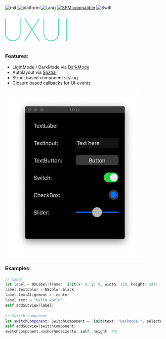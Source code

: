 ![mit](https://img.shields.io/badge/License-MIT-brightgreen.svg)
![platform](https://img.shields.io/badge/Platform-macOS-blue.svg)
![Lang](https://img.shields.io/badge/Language-Swift%205.0-orange.svg)
[![SPM compatible](https://img.shields.io/badge/SPM-compatible-4BC51D.svg?style=flat)](https://github.com/apple/swift)
![Swift](https://github.com/eonist/Spatial/workflows/Swift/badge.svg)  

<img width="200" alt="img" src="https://github.com/stylekit/img/blob/master/uxui_logo2.svg?raw=true">  

### Features:
- LightMode / DarkMode via [DarkMode](https://github.com/passguardapp/DarkMode)
- Autolayout via [Spatial](https://github.com/eonist/Spatial)
- Struct based component styling
- Closure based callbacks for UI-events

<img width="447" alt="img" src="https://github.com/stylekit/img/blob/master/uxui.gif?raw=true">

### Examples:
```swift
// Label
let label = UXLabel(frame: .init(x: 0, y: 0, width: 120, height: 24))
label.textColor = NSColor.black
label.textAlignment = .center
label.text = "Hello world"
self.addSubview(label)

// Switch-component
let switchComponent: SwitchComponent = .init(text: "Darkmode:", selected: false)
self.addSubview(switchComponent)
switchComponent.anchorAndSize(to: self, height: 44)
```
